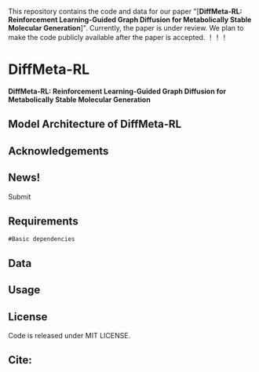 
This repository contains the code and data for our paper "[**DiffMeta-RL: Reinforcement Learning-Guided Graph Diffusion for Metabolically Stable Molecular Generation**]". Currently, the paper is under review. We plan to make the code publicly available after the paper is accepted.  ！！！


# DiffMeta-RL

**DiffMeta-RL: Reinforcement Learning-Guided Graph Diffusion for Metabolically Stable Molecular Generation**




## Model Architecture of DiffMeta-RL



## Acknowledgements



## News!

Submit

## Requirements
```
#Basic dependencies

```

## Data









## Usage






## License
Code is released under MIT LICENSE.


## Cite:








